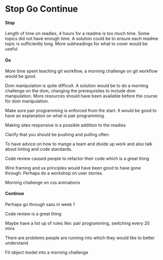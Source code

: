 # Stop Go Continue

#### Stop

Length of time on readies, 4 hours for a readme is too much time. Some topics did not have enough time. A solution could be to ensure each readme topic is sufficiently long. More subheadings for what to cover would be useful

#### Go

More time spent teaching git workflow, a morning challenge on git workflow would be good.

Dom manipulation is quite difficult. A solution would be to do a morning challenge on the dom, changing the prerequisites to include dom manipulation.
More resources should have been available before the course for dom manipulation.

Make sure pair programming is enforced from the start. It would be good to have an explanation on what is pair programming.

Making sites responsive is a possible addition to the readies

Clarify that you should be pushing and pulling often.

To have advice on how to mange a team and divide up work and also talk about linting and code standards.

Code review caused people to refactor their code which is a great thing

Wire framing and ux principles would have been good to have gone through. Perhaps do a workshop on user stories.

Morning challenge on css animations

#### Continue

Perhaps go through sass in week 1

Code review is a great thing

Maybe have a list up of rules like: pair programming, switching every 20 mins

There are problems people are running into which they would like to better understand

Fit object model into a morning challenge